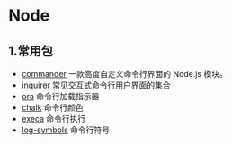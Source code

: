 # Node

## 1.常用包

-  [commander](https://github.com/tj/commander.js/blob/970ecae402b253de691e6a9066fea22f38fe7431/Readme_zh-CN.md) 一款高度自定义命令行界面的 Node.js 模块。
- [inquirer](https://github.com/SBoudrias/Inquirer.js) 常见交互式命令行用户界面的集合
- [ora](https://github.com/sindresorhus/ora) 命令行加载指示器
- [chalk](https://github.com/chalk/chalk) 命令行颜色
- [execa](https://github.com/sindresorhus/execa) 命令行执行
- [log-symbols](https://github.com/sindresorhus/log-symbols) 命令行符号
